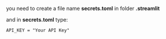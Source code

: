 you need to create a file name **secrets.toml** in folder **.streamlit**

and in **secrets.toml** type: 
```
API_KEY = "Your API Key"
```
